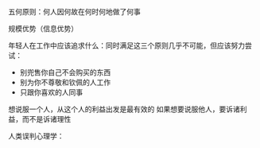 五何原则：何人因何故在何时何地做了何事

规模优势（信息优势）

年轻人在工作中应该追求什么：同时满足这三个原则几乎不可能，但应该努力尝试：
- 别兜售你自己不会购买的东西
- 别为你不尊敬和钦佩的人工作
- 只跟你喜欢的人同事

想说服一个人，从这个人的利益出发是最有效的
如果想要说服他人，要诉诸利益，而不是诉诸理性

人类误判心理学：

